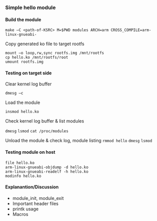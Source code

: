 ### Simple hello module

#### Build the module

`make –C <path-of-KSRC> M=$PWD modules ARCH=arm CROSS_COMPILE=arm-linux-gnueabi-`

Copy generated ko file to target rootfs

```
mount –o loop,rw,sync rootfs.img /mnt/rootfs
cp hello.ko /mnt/rootfs/root
umount rootfs.img
```

#### Testing on target side

Clear kernel log buffer

`dmesg –c`

Load the module

`insmod hello.ko`

Check  kernel log buffer & list modules

`dmesg`
`lsmod`
`cat /proc/modules`

Unload the module & check log, module listing
`rmmod hello`
`dmesg`
`lsmod`

#### Testing module on host

```
file hello.ko
arm-linux-gnueabi-objdump -d hello.ko
arm-linux-gnueabi-readelf -h hello.ko
modinfo hello.ko
```

#### Explanantion/Discussion
* module_init, module_exit
* Important header files
* printk usage
* Macros

